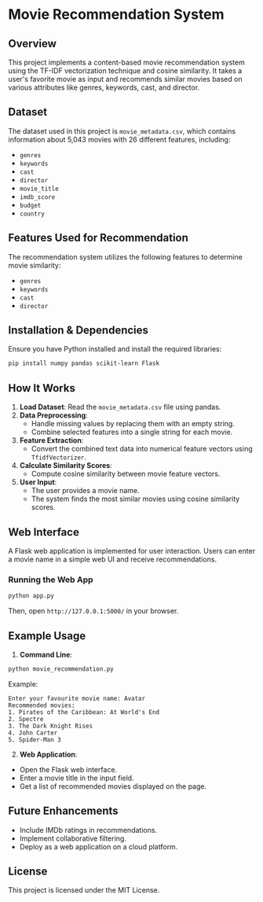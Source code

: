# Movie Recommendation System

## Overview
This project implements a content-based movie recommendation system using the TF-IDF vectorization technique and cosine similarity. It takes a user's favorite movie as input and recommends similar movies based on various attributes like genres, keywords, cast, and director.

## Dataset
The dataset used in this project is `movie_metadata.csv`, which contains information about 5,043 movies with 26 different features, including:
- `genres`
- `keywords`
- `cast`
- `director`
- `movie_title`
- `imdb_score`
- `budget`
- `country`

## Features Used for Recommendation
The recommendation system utilizes the following features to determine movie similarity:
- `genres`
- `keywords`
- `cast`
- `director`

## Installation & Dependencies
Ensure you have Python installed and install the required libraries:
```sh
pip install numpy pandas scikit-learn Flask
```

## How It Works
1. **Load Dataset**: Read the `movie_metadata.csv` file using pandas.
2. **Data Preprocessing**:
   - Handle missing values by replacing them with an empty string.
   - Combine selected features into a single string for each movie.
3. **Feature Extraction**:
   - Convert the combined text data into numerical feature vectors using `TfidfVectorizer`.
4. **Calculate Similarity Scores**:
   - Compute cosine similarity between movie feature vectors.
5. **User Input**:
   - The user provides a movie name.
   - The system finds the most similar movies using cosine similarity scores.

## Web Interface
A Flask web application is implemented for user interaction. Users can enter a movie name in a simple web UI and receive recommendations.

### Running the Web App
```sh
python app.py
```
Then, open `http://127.0.0.1:5000/` in your browser.

## Example Usage
1. **Command Line**:
```sh
python movie_recommendation.py
```
Example:
```
Enter your favourite movie name: Avatar
Recommended movies:
1. Pirates of the Caribbean: At World's End
2. Spectre
3. The Dark Knight Rises
4. John Carter
5. Spider-Man 3
```

2. **Web Application**:
- Open the Flask web interface.
- Enter a movie title in the input field.
- Get a list of recommended movies displayed on the page.

## Future Enhancements
- Include IMDb ratings in recommendations.
- Implement collaborative filtering.
- Deploy as a web application on a cloud platform.

## License
This project is licensed under the MIT License.


